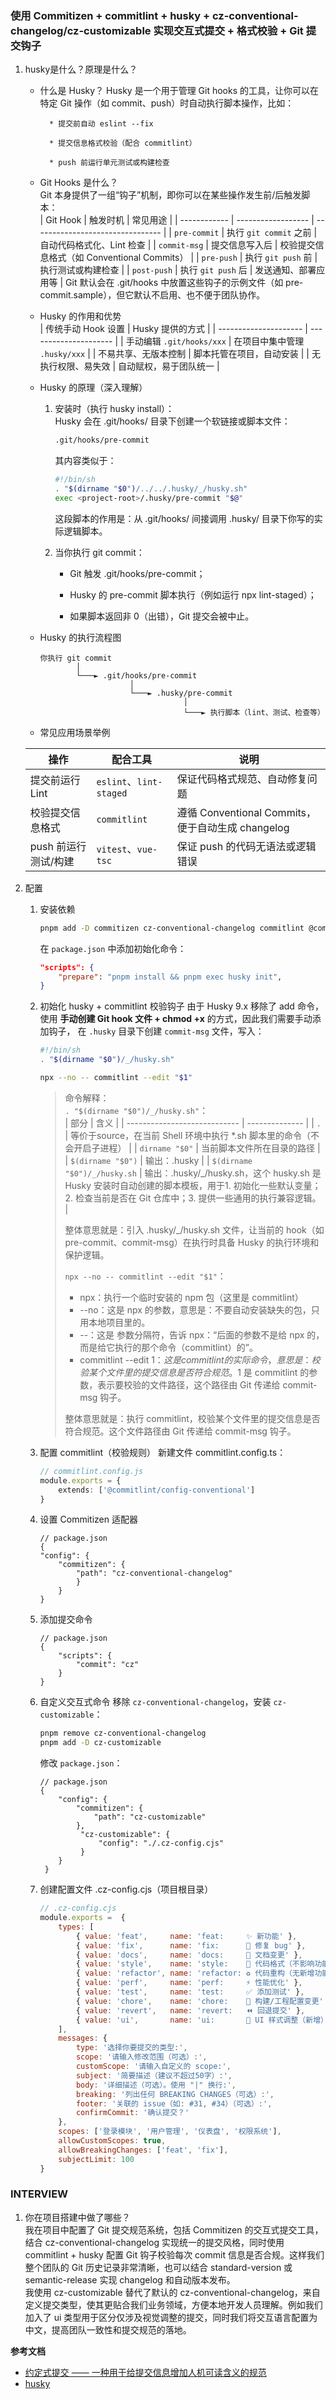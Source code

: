 ### 使用 Commitizen + commitlint + husky + cz-conventional-changelog/cz-customizable 实现交互式提交 + 格式校验 + Git 提交钩子

1. husky是什么？原理是什么？
    * 什么是 Husky？
        Husky 是一个用于管理 Git hooks 的工具，让你可以在特定 Git 操作（如 commit、push）时自动执行脚本操作，比如：

            * 提交前自动 eslint --fix

            * 提交信息格式校验（配合 commitlint）

            * push 前运行单元测试或构建检查

    * Git Hooks 是什么？  
        Git 本身提供了一组“钩子”机制，即你可以在某些操作发生前/后触发脚本：  
        | Git Hook     | 触发时机               | 常见用途                             |
        | ------------ | ------------------ | -------------------------------- |
        | `pre-commit` | 执行 `git commit` 之前 | 自动代码格式化、Lint 检查                  |
        | `commit-msg` | 提交信息写入后            | 校验提交信息格式（如 Conventional Commits） |
        | `pre-push`   | 执行 `git push` 前    | 执行测试或构建检查                        |
        | `post-push`  | 执行 `git push` 后    | 发送通知、部署应用等                        |
        Git 默认会在 .git/hooks 中放置这些钩子的示例文件（如 pre-commit.sample），但它默认不启用、也不便于团队协作。

    * Husky 的作用和优势  
        | 传统手动 Hook 设置          | Husky 提供的方式           |
        | --------------------- | --------------------- |
        | 手动编辑 `.git/hooks/xxx` | 在项目中集中管理 `.husky/xxx` |
        | 不易共享、无版本控制            | 脚本托管在项目，自动安装          |
        | 无执行权限、易失效             | 自动赋权，易于团队统一           |

    * Husky 的原理（深入理解）
        1.  安装时（执行 husky install）：  
            Husky 会在 .git/hooks/ 目录下创建一个软链接或脚本文件：
            ```bash
            .git/hooks/pre-commit
            ```
            其内容类似于：  
            ```bash
            #!/bin/sh
            . "$(dirname "$0")/../../.husky/_/husky.sh"
            exec <project-root>/.husky/pre-commit "$@"
            ```
            这段脚本的作用是：从 .git/hooks/ 间接调用 .husky/ 目录下你写的实际逻辑脚本。

        2. 当你执行 git commit：  
            * Git 触发 .git/hooks/pre-commit；

            * Husky 的 pre-commit 脚本执行（例如运行 npx lint-staged）；

            * 如果脚本返回非 0（出错），Git 提交会被中止。
    * Husky 的执行流程图
        ```text
        你执行 git commit
                │
                └───► .git/hooks/pre-commit
                            │
                            └───► .husky/pre-commit
                                        │
                                        └───► 执行脚本（lint、测试、检查等）

        ```
    * 常见应用场景举例  

    | 操作            | 配合工具                   | 说明                                       |
    | ------------- | ---------------------- | ---------------------------------------- |
    | 提交前运行 Lint    | `eslint`、`lint-staged` | 保证代码格式规范、自动修复问题                          |
    | 校验提交信息格式      | `commitlint`           | 遵循 Conventional Commits，便于自动生成 changelog |
    | push 前运行测试/构建 | `vitest`、`vue-tsc`     | 保证 push 的代码无语法或逻辑错误                      |


2. 配置
    1. 安装依赖
        ```bash
        pnpm add -D commitizen cz-conventional-changelog commitlint @commitlint/cli husky
        ```
        在 `package.json` 中添加初始化命令：
        ```json
        "scripts": {
            "prepare": "pnpm install && pnpm exec husky init",
        }
        ```
    2. 初始化 husky + commitlint 校验钩子
        由于 Husky 9.x 移除了 add 命令，使用 **手动创建 Git hook 文件 + chmod +x** 的方式，因此我们需要手动添加钩子，
        在 `.husky` 目录下创建 `commit-msg` 文件，写入：
        ```sh
        #!/bin/sh
        . "$(dirname "$0")/_/husky.sh"

        npx --no -- commitlint --edit "$1"
        ```
        > 命令解释：  
        > `. "$(dirname "$0")/_/husky.sh"`：  
        > | 部分                           | 含义             |
        > | ---------------------------- | -------------- |
        > | `.`                          | 等价于source，在当前 Shell 环境中执行 *.sh 脚本里的命令（不会开启子进程） |
        > | `dirname "$0"`            | 当前脚本文件所在目录的路径       |
        > | `$(dirname "$0")`            | 输出：.husky       |
        > | `$(dirname "$0")/_/husky.sh` | 输出：.husky/_/husky.sh，这个 husky.sh 是 Husky 安装时自动创建的脚本模板，用于1. 初始化一些默认变量；2. 检查当前是否在 Git 仓库中；3. 提供一些通用的执行兼容逻辑。  |  
        >
        > 整体意思就是：引入 .husky/_/husky.sh 文件，让当前的 hook（如 pre-commit、commit-msg）在执行时具备 Husky 的执行环境和保护逻辑。
        >
        > `npx --no -- commitlint --edit "$1"`：
        > * npx：执行一个临时安装的 npm 包（这里是 commitlint）
        > * --no：这是 npx 的参数，意思是：不要自动安装缺失的包，只用本地项目里的。
        > * --：这是 参数分隔符，告诉 npx：“后面的参数不是给 npx 的，而是给它执行的那个命令（commitlint）的”。
        > * commitlint --edit $1：这是 commitlint 的实际命令，意思是：校验某个文件里的提交信息是否符合规范。$1 是 commitlint 的参数，表示要校验的文件路径，这个路径由 Git 传递给 commit-msg 钩子。
        >
        > 整体意思就是：执行 commitlint，校验某个文件里的提交信息是否符合规范。这个文件路径由 Git 传递给 commit-msg 钩子。

    3. 配置 commitlint（校验规则）
        新建文件 commitlint.config.ts：
        ```ts
        // commitlint.config.js
        module.exports = {
            extends: ['@commitlint/config-conventional']
        }
        ```  
    4. 设置 Commitizen 适配器
        ```jsonc
        // package.json
        {
        "config": {
            "commitizen": {
                "path": "cz-conventional-changelog"
                }
            }
        }
        ```
    5. 添加提交命令
        ```jsonc
        // package.json
        {
            "scripts": {
                "commit": "cz"
            }
        }
        ```
    6. 自定义交互式命令
       移除 `cz-conventional-changelog`，安装 `cz-customizable`：
       ```bash
       pnpm remove cz-conventional-changelog
       pnpm add -D cz-customizable
       ```
       修改 `package.json`：
       ```jsonc
       // package.json
       {
           "config": {
               "commitizen": {
                   "path": "cz-customizable"
               },
                "cz-customizable": {
                    "config": "./.cz-config.cjs"
                }
           }
        }
        ```
    7. 创建配置文件 .cz-config.cjs（项目根目录）
        ```js
        // .cz-config.cjs
        module.exports =  {
            types: [
                { value: 'feat',     name: 'feat:     ✨ 新功能' },
                { value: 'fix',      name: 'fix:      🐛 修复 bug' },
                { value: 'docs',     name: 'docs:     📝 文档变更' },
                { value: 'style',    name: 'style:    🎨 代码格式（不影响功能）' },
                { value: 'refactor', name: 'refactor: ♻️ 代码重构（无新增功能、无修复 bug）' },
                { value: 'perf',     name: 'perf:     ⚡ 性能优化' },
                { value: 'test',     name: 'test:     ✅ 添加测试' },
                { value: 'chore',    name: 'chore:    🔧 构建/工程配置变更' },
                { value: 'revert',   name: 'revert:   ⏪ 回退提交' },
                { value: 'ui',       name: 'ui:       💄 UI 样式调整（新增）' }, // 👈 自定义中文类型
            ],
            messages: {
                type: '选择你要提交的类型:',
                scope: '请输入修改范围（可选）:',
                customScope: '请输入自定义的 scope:',
                subject: '简要描述（建议不超过50字）:',
                body: '详细描述（可选）。使用 "|" 换行:',
                breaking: '列出任何 BREAKING CHANGES（可选）:',
                footer: '关联的 issue（如: #31, #34）（可选）:',
                confirmCommit: '确认提交？'
            },
            scopes: ['登录模块', '用户管理', '仪表盘', '权限系统'],
            allowCustomScopes: true,
            allowBreakingChanges: ['feat', 'fix'],
            subjectLimit: 100
        }
        ```


### INTERVIEW
1. 你在项目搭建中做了哪些？   
    我在项目中配置了 Git 提交规范系统，包括 Commitizen 的交互式提交工具，结合 cz-conventional-changelog 实现统一的提交风格，同时使用 commitlint + husky 配置 Git 钩子校验每次 commit 信息是否合规。这样我们整个团队的 Git 历史记录非常清晰，也可以结合 standard-version 或 semantic-release 实现 changelog 和自动版本发布。  
    我使用 cz-customizable 替代了默认的 cz-conventional-changelog，来自定义提交类型，使其更贴合我们业务领域，方便本地开发人员理解。例如我们加入了 ui 类型用于区分仅涉及视觉调整的提交，同时我们将交互语言配置为中文，提高团队一致性和提交规范的落地。


**参考文档**  
* [约定式提交 —— 一种用于给提交信息增加人机可读含义的规范](https://www.conventionalcommits.org/zh-hans/v1.0.0/#%e7%ba%a6%e5%ae%9a%e5%bc%8f%e6%8f%90%e4%ba%a4%e8%a7%84%e8%8c%83)  
* [husky](https://typicode.github.io/husky/zh/)